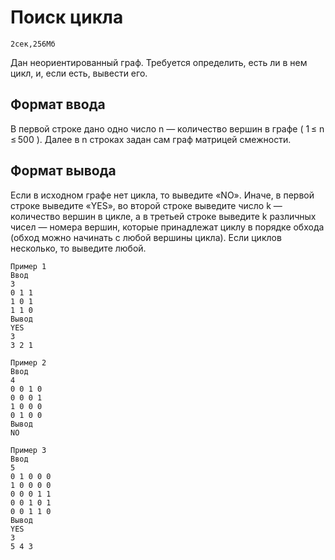 # Поиск цикла
    2сек,256Мб

Дан неориентированный граф. Требуется определить, есть ли в нем цикл, и, если есть, вывести его.

## Формат ввода

В первой строке дано одно число n — количество вершин в графе ( 1 ≤ n ≤ 500 ). Далее в n строках задан сам граф матрицей смежности.

## Формат вывода

Если в иcходном графе нет цикла, то выведите «NO». Иначе, в первой строке выведите «YES», во второй строке выведите число k — количество вершин в цикле, а в третьей строке выведите k различных чисел — номера вершин, которые принадлежат циклу в порядке обхода (обход можно начинать с любой вершины цикла). Если циклов несколько, то выведите любой.

    Пример 1
    Ввод
    3
    0 1 1
    1 0 1
    1 1 0
    Вывод
    YES
    3
    3 2 1

    Пример 2
    Ввод
    4
    0 0 1 0
    0 0 0 1
    1 0 0 0
    0 1 0 0
    Вывод
    NO

    Пример 3
    Ввод
    5
    0 1 0 0 0
    1 0 0 0 0
    0 0 0 1 1
    0 0 1 0 1
    0 0 1 1 0
    Вывод
    YES
    3
    5 4 3
